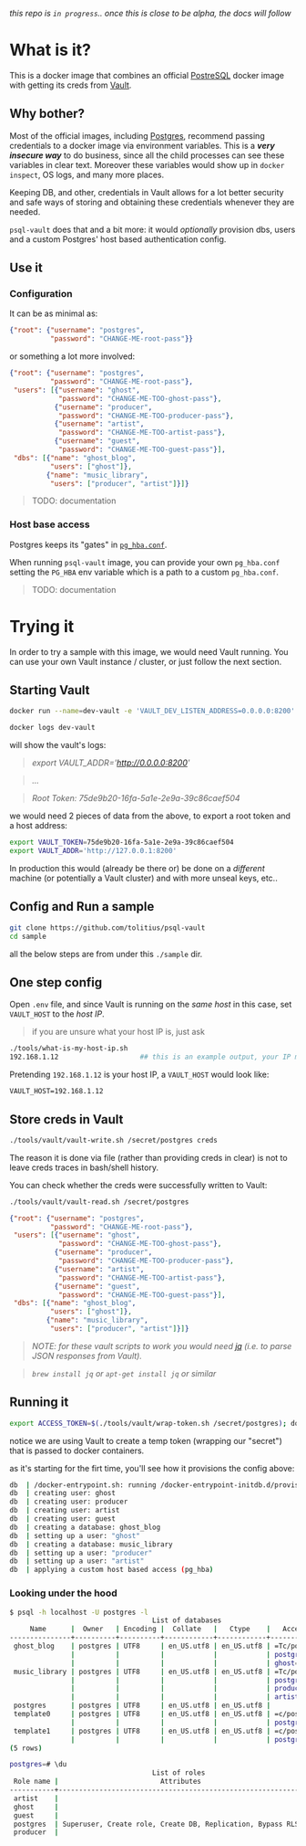
_this repo is `in progress`.. once this is close to be alpha, the docs will follow_

# What is it?

This is a docker image that combines an official [PostreSQL](https://www.postgresql.org/) docker image
with getting its creds from [Vault](https://www.vaultproject.io/).

## Why bother?

Most of the official images, including [Postgres](https://hub.docker.com/_/postgres/), recommend passing credentials to a docker image via
environment variables. This is a _**very insecure way**_ to do business, since all the child processes can see these variables in clear text.
Moreover these variables would show up in `docker inspect`, OS logs, and many more places.

Keeping DB, and other, credentials in Vault allows for a lot better security and safe ways of storing and obtaining these credentials whenever they are needed.

`psql-vault` does that and a bit more: it would  _optionally_ provision dbs, users and a custom Postgres' host based authentication config.

## Use it

### Configuration

It can be as minimal as:

```json
{"root": {"username": "postgres",
          "password": "CHANGE-ME-root-pass"}}
```

or something a lot more involved:

```json
{"root": {"username": "postgres",
          "password": "CHANGE-ME-root-pass"},
 "users": [{"username": "ghost",
            "password": "CHANGE-ME-TOO-ghost-pass"},
           {"username": "producer",
            "password": "CHANGE-ME-TOO-producer-pass"},
           {"username": "artist",
            "password": "CHANGE-ME-TOO-artist-pass"},
           {"username": "guest",
            "password": "CHANGE-ME-TOO-guest-pass"}],
 "dbs": [{"name": "ghost_blog",
          "users": ["ghost"]},
         {"name": "music_library",
          "users": ["producer", "artist"]}]}
```

> TODO: documentation

### Host base access

Postgres keeps its "gates" in [`pg_hba.conf`](https://www.postgresql.org/docs/9.5/static/auth-pg-hba-conf.html).

When running `psql-vault` image, you can provide your own `pg_hba.conf` setting the `PG_HBA` env variable which is a path to a custom `pg_hba.conf`.

> TODO: documentation

# Trying it

In order to try a sample with this image, we would need Vault running.
You can use your own Vault instance / cluster, or just follow the next section.

## Starting Vault

```bash
docker run --name=dev-vault -e 'VAULT_DEV_LISTEN_ADDRESS=0.0.0.0:8200' -p 8200:8200 -d vault
```

```bash
docker logs dev-vault
```
will show the vault's logs:

>_export VAULT_ADDR='http://0.0.0.0:8200'_

>_..._

>_Root Token: 75de9b20-16fa-5a1e-2e9a-39c86caef504_


we would need 2 pieces of data from the above, to export a root token and a host address:

```bash
export VAULT_TOKEN=75de9b20-16fa-5a1e-2e9a-39c86caef504
export VAULT_ADDR='http://127.0.0.1:8200'
```

In production this would (already be there or) be done on a _different_ machine (or potentially a Vault cluster) and with more unseal keys, etc..

## Config and Run a sample

```bash
git clone https://github.com/tolitius/psql-vault
cd sample
```

all the below steps are from under this `./sample` dir.

## One step config

Open `.env` file, and since Vault is running on the _same host_ in this case, set `VAULT_HOST` to the _host IP_.

> if you are unsure what your host IP is, just ask
```bash
./tools/what-is-my-host-ip.sh
192.168.1.12                    ## this is an example output, your IP most likely will be different
```

Pretending `192.168.1.12` is your host IP, a `VAULT_HOST` would look like:

```properties
VAULT_HOST=192.168.1.12
```

## Store creds in Vault

```bash
./tools/vault/vault-write.sh /secret/postgres creds
```

The reason it is done via file (rather than providing creds in clear) is not to leave creds traces in bash/shell history.

You can check whether the creds were successfully written to Vault:

```bash
./tools/vault/vault-read.sh /secret/postgres
```
```json
{"root": {"username": "postgres",
          "password": "CHANGE-ME-root-pass"},
 "users": [{"username": "ghost",
            "password": "CHANGE-ME-TOO-ghost-pass"},
           {"username": "producer",
            "password": "CHANGE-ME-TOO-producer-pass"},
           {"username": "artist",
            "password": "CHANGE-ME-TOO-artist-pass"},
           {"username": "guest",
            "password": "CHANGE-ME-TOO-guest-pass"}],
 "dbs": [{"name": "ghost_blog",
          "users": ["ghost"]},
         {"name": "music_library",
          "users": ["producer", "artist"]}]}
```

> _NOTE: for these vault scripts to work you would need [jq](https://stedolan.github.io/jq/) (i.e. to parse JSON responses from Vault)._

> _`brew install jq` or `apt-get install jq` or similar_

## Running it

```bash
export ACCESS_TOKEN=$(./tools/vault/wrap-token.sh /secret/postgres); docker-compose up
```
notice we are using Vault to create a temp token (wrapping our "secret") that is passed to docker containers.

as it's starting for the firt time, you'll see how it provisions the config above:
```bash
db  | /docker-entrypoint.sh: running /docker-entrypoint-initdb.d/provision-users-and-dbs.sh
db  | creating user: ghost
db  | creating user: producer
db  | creating user: artist
db  | creating user: guest
db  | creating a database: ghost_blog
db  | setting up a user: "ghost"
db  | creating a database: music_library
db  | setting up a user: "producer"
db  | setting up a user: "artist"
db  | applying a custom host based access (pg_hba)
```

### Looking under the hood

```bash
$ psql -h localhost -U postgres -l                                                                                                   (master ✱ )
                                   List of databases
     Name      |  Owner   | Encoding |  Collate   |   Ctype    |   Access privileges
---------------+----------+----------+------------+------------+-----------------------
 ghost_blog    | postgres | UTF8     | en_US.utf8 | en_US.utf8 | =Tc/postgres         +
               |          |          |            |            | postgres=CTc/postgres+
               |          |          |            |            | ghost=CTc/postgres
 music_library | postgres | UTF8     | en_US.utf8 | en_US.utf8 | =Tc/postgres         +
               |          |          |            |            | postgres=CTc/postgres+
               |          |          |            |            | producer=CTc/postgres+
               |          |          |            |            | artist=CTc/postgres
 postgres      | postgres | UTF8     | en_US.utf8 | en_US.utf8 |
 template0     | postgres | UTF8     | en_US.utf8 | en_US.utf8 | =c/postgres          +
               |          |          |            |            | postgres=CTc/postgres
 template1     | postgres | UTF8     | en_US.utf8 | en_US.utf8 | =c/postgres          +
               |          |          |            |            | postgres=CTc/postgres
(5 rows)
```

```bash
postgres=# \du
                                   List of roles
 Role name |                         Attributes                         | Member of
-----------+------------------------------------------------------------+-----------
 artist    |                                                            | {}
 ghost     |                                                            | {}
 guest     |                                                            | {}
 postgres  | Superuser, Create role, Create DB, Replication, Bypass RLS | {}
 producer  |                                                            | {}
```
